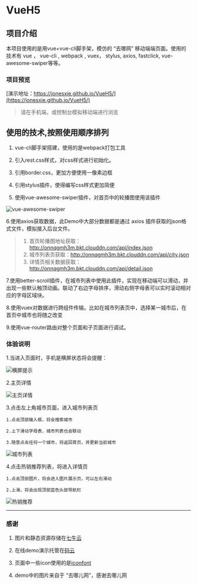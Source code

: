 # VueH5

## 项目介绍

本项目使用的是用vue+vue-cli脚手架，模仿的 “去哪网” 移动端端页面。使用的技术有 vue ， vue-cli , webpack , vuex， stylus, axios, fastclick, vue-awesome-swiper等等。

### 项目预览

[演示地址：https://jonesxie.github.io/VueH5/](https://jonesxie.github.io/VueH5/)

>请在手机端，或控制台模拟移动端进行浏览

## 使用的技术,按照使用顺序排列

1. vue-cli脚手架搭建，使用的是webpack打包工具

2. 引入rest.css样式，对css样式进行初始化。

3. 引用border.css，更加方便使用一像素边框

4. 引用stylus插件，使得编写css样式更加简便

5. 使用vue-awesome-swiper插件，对首页中的轮播图使用该插件

![vue-awesome-swiper](https://images.gitee.com/uploads/images/2018/0705/175021_3852689a_1876811.png "vue-awesome-swiper")

6.使用axios获取数据，此Demo中大部分数据都是通过 axios 插件获取的json格式文件，模拟接入后台文件。

> 1. 首页轮播图地址获取：http://onnqgmh3m.bkt.clouddn.com/api/index.json  
>2. 城市列表页获取：http://onnqgmh3m.bkt.clouddn.com/api/city.json  
>3. 详情页相关数据获取：http://onnqgmh3m.bkt.clouddn.com/api/detail.json  

7.使用better-scroll插件，在城市列表中使用此插件，实现在移动端可以滑动，并出现一些默认触顶动画。联动了右边字母排序，滑动右侧字母表可以实时滚动相对应的字母区域块。

8.使用vuex对数据进行跨组件传输。比如在城市列表页中，选择某一城市后，在首页中城市也将随之改变

9.使用vue-router路由对整个页面和子页面进行调试。


### 体验说明
1.当进入页面时，手机是横屏状态将会提醒：

![横屏提示](https://images.gitee.com/uploads/images/2018/0706/172252_a9f8d379_1876811.png "tips")

2.主页详情

![主页详情](https://images.gitee.com/uploads/images/2018/0706/172801_c2d5c85b_1876811.png "index.png")

3.点击左上角城市页面，进入城市列表页
    
    1.点击顶部输入框，将会搜索城市
    
    2.上下滑动字母表，城市列表也会联动

    3.随意点击任何一个城市，将返回首页，并更新当前城市

![城市列表](https://images.gitee.com/uploads/images/2018/0706/173332_35ce5f4b_1876811.png "list.png")

4.点击热销推荐列表，将进入详情页
    
    1.点击顶部图片，将会进入图片展示页，可以左右滑动
    
    2.上滑，将会出现顶部蓝色头部导航栏

![热销推荐](https://images.gitee.com/uploads/images/2018/0706/174048_2f1ce763_1876811.png "pic.png")
********
### 感谢
1. 图片和静态资源存储在[七牛云](https://www.qiniu.com/)

2. 在线demo演示托管在[码云](https://gitee.com/)

3. 页面中一些icon使用的是[iconfont](http://www.iconfont.cn)

4. demo中的图片来自于 “去哪儿网”，感谢去哪儿网
